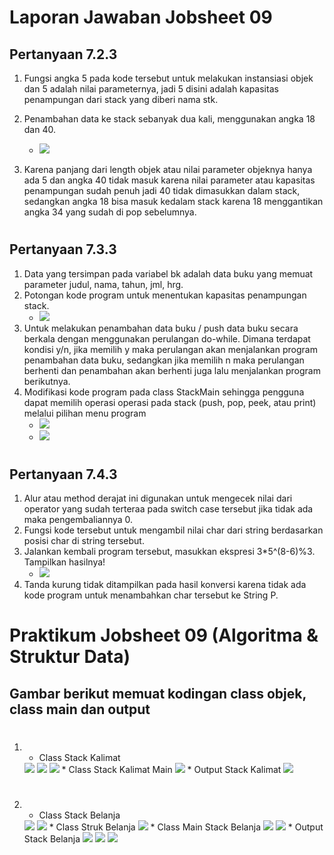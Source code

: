 # Laporan Jawaban Jobsheet 09
## Pertanyaan 7.2.3
1.	Fungsi angka 5 pada kode tersebut untuk melakukan instansiasi objek dan 5 adalah nilai parameternya, jadi 5 disini adalah kapasitas penampungan dari stack yang diberi nama stk.
2.	 Penambahan data ke stack sebanyak dua kali, menggunakan angka 18 dan 40.
        * <img src="./ss/723.2.png">
    
3.	Karena panjang dari length objek atau nilai parameter objeknya hanya ada 5 dan angka 40 tidak masuk karena nilai parameter atau kapasitas penampungan sudah penuh jadi 40 tidak dimasukkan dalam stack, sedangkan angka 18 bisa masuk kedalam stack karena 18 menggantikan angka 34 yang sudah di pop sebelumnya.
#
## Pertanyaan 7.3.3
1.	Data yang tersimpan pada variabel bk adalah data buku yang memuat parameter judul, nama, tahun, jml, hrg.
2.	Potongan kode program untuk menentukan kapasitas penampungan stack.
    * <img src="./ss/733.2.png">
3.	Untuk melakukan penambahan data buku / push data buku secara berkala dengan menggunakan perulangan do-while. Dimana terdapat kondisi y/n, jika memilih y maka perulangan akan menjalankan program penambahan data buku, sedangkan jika memilih n maka perulangan berhenti dan penambahan akan berhenti juga lalu menjalankan program berikutnya.
4.	 Modifikasi kode program pada class StackMain sehingga pengguna dapat memilih operasi
operasi pada stack (push, pop, peek, atau print) melalui pilihan menu program
     * <img src="./ss/733.41.png">
     * <img src="./ss/733.42.png">
#
## Pertanyaan 7.4.3
1.	Alur atau method derajat ini digunakan untuk mengecek nilai dari operator yang sudah terteraa pada switch case tersebut jika tidak ada maka pengembaliannya 0.
2.	Fungsi kode tersebut untuk mengambil nilai char dari string berdasarkan posisi char di string tersebut.
3.	Jalankan kembali program tersebut, masukkan ekspresi 3*5^(8-6)%3. Tampilkan hasilnya! 
    * <img src="./ss/743.3.png">
4.	Tanda kurung tidak ditampilkan pada hasil konversi karena tidak ada kode program untuk menambahkan char tersebut ke String P.
#
# Praktikum Jobsheet 09 (Algoritma & Struktur Data)
## Gambar berikut memuat kodingan class objek, class main dan output
#
1. * Class Stack Kalimat
    <img src="./ss/No1.SK1.png">
    <img src="./ss/No1.SK2.png">
    <img src="./ss/No1.SK3.png">
    * Class Stack Kalimat Main
    <img src="./ss/No1.SKMain.png">
    * Output Stack Kalimat
    <img src="./ss/OutputNo1.png">
#
2. * Class Stack Belanja
    <img src="./ss/No2.StackB1.png">
    <img src="./ss/No2.StackB2.png">
    * Class Struk Belanja
    <img src="./ss/No2.StrukB.png">
    * Class Main Stack Belanja 
    <img src="./ss/No2.StackBMain1.png">
    <img src="./ss/No2.StackBMain2.png">
    * Output Stack Belanja
    <img src="./ss/OutputNo2.1.png">
    <img src="./ss/OutputNo2.2.png">
    <img src="./ss/OutputNo2.3.png">
#